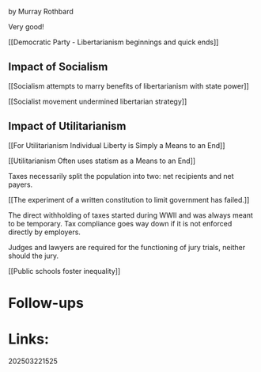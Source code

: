 by Murray Rothbard

Very good!

[[Democratic Party - Libertarianism beginnings and quick ends]]

## Impact of Socialism

[[Socialism attempts to marry benefits of libertarianism with state power]]

[[Socialist movement undermined libertarian strategy]]


## Impact of Utilitarianism 

[[For Utilitarianism Individual Liberty is Simply a Means to an End]]

[[Utilitarianism Often uses statism as a Means to an End]]


Taxes necessarily split the population into two: net recipients and net payers.

[[The experiment of a written constitution to limit government has failed.]]

The direct withholding of taxes started during WWII and was always meant to be temporary. 
Tax compliance goes way down if it is not enforced directly by employers. 

Judges and lawyers are required for the functioning of jury trials, neither should the jury. 

[[Public schools foster inequality]]


# Follow-ups


# Links: 



202503221525
